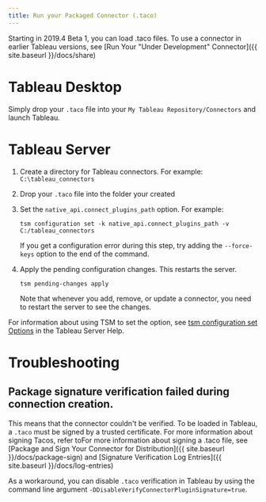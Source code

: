 ```yaml
---
title: Run your Packaged Connector (.taco)
---
```


Starting in 2019.4 Beta 1, you can load .taco files. To use a connector in earlier Tableau versions, see  [Run Your "Under Development" Connector]({{ site.baseurl }}/docs/share)

# Tableau Desktop
Simply drop your `.taco` file into your `My Tableau Repository/Connectors` and launch Tableau.

# Tableau Server
1. Create a directory for Tableau connectors. For example: `C:\tableau_connectors`
1. Drop your `.taco` file into the folder your created
1. Set the `native_api.connect_plugins_path` option. For example:

    ```
    tsm configuration set -k native_api.connect_plugins_path -v C:/tableau_connectors
    ```

    If you get a configuration error during this step, try adding the `--force-keys` option to the end of the command.

1. Apply the pending configuration changes.  This restarts the server.

    ```
    tsm pending-changes apply
    ```

    Note that whenever you add, remove, or update a connector, you need to restart the server to see the changes.

For information about using TSM to set the option, see [tsm configuration set Options](https://onlinehelp.tableau.com/current/server-linux/en-us/cli_configuration-set_tsm.htm) in the Tableau Server Help.

# Troubleshooting

## Package signature verification failed during connection creation.
This means that the connector couldn't be verified. To be loaded in Tableau, a `.taco` must be signed by a trusted certificate. For more information about signing Tacos, refer toFor more information about signing a .taco file, see [Package and Sign Your Connector for Distribution]({{ site.baseurl }}/docs/package-sign) and [Signature Verification Log Entries]({{ site.baseurl }}/docs/log-entries)

As a workaround, you can disable `.taco` verification in Tableau by using the command line argument `-DDisableVerifyConnectorPluginSignature=true`.
